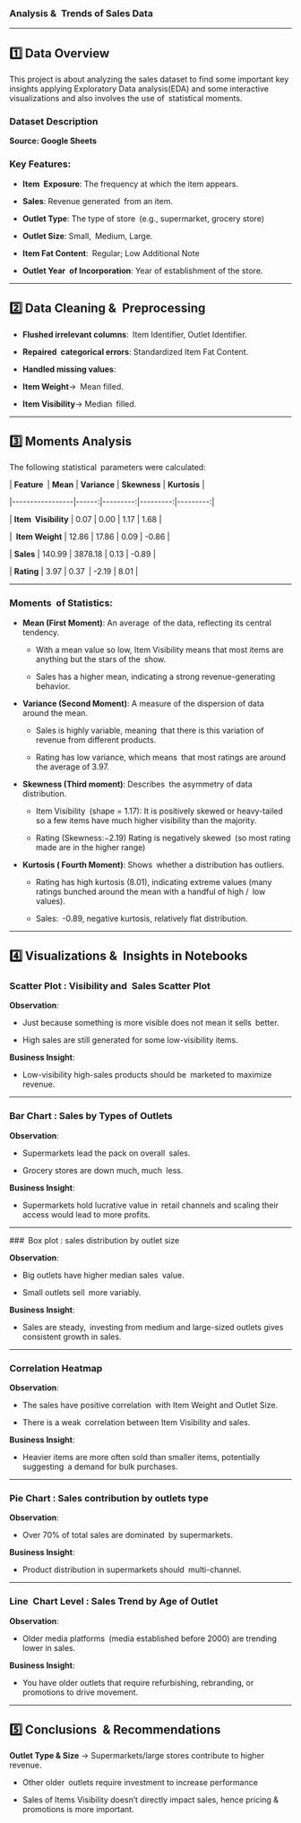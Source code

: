### Analysis & Trends of Sales Data

---

## 1️⃣ Data Overview

This project is about analyzing the sales dataset to find some important key insights applying Exploratory Data analysis(EDA) and some interactive visualizations and also involves the use of statistical moments.

### Dataset Description

**Source: Google Sheets**

### Key Features:

- **Item Exposure**: The frequency at which the item appears.

- **Sales**: Revenue generated from an item.

- **Outlet Type**: The type of store (e.g., supermarket, grocery store)

- **Outlet Size**: Small, Medium, Large.

- **Item Fat Content**: Regular; Low Additional Note

- **Outlet Year of Incorporation**: Year of establishment of the store.

---

## 2️⃣ Data Cleaning & Preprocessing

- **Flushed irrelevant columns**: Item Identifier, Outlet Identifier.

- **Repaired categorical errors**: Standardized Item Fat Content.

- **Handled missing values**:

- **Item Weight**→ Mean filled.

- **Item Visibility**→ Median filled.

---

## 3️⃣ Moments Analysis

The following statistical parameters were calculated:

| **Feature** | **Mean** | **Variance** | **Skewness** | **Kurtosis** |

|-----------------|------:|---------:|---------:|---------:|

| **Item Visibility** | 0.07 | 0.00 | 1.17 | 1.68 |

| **Item Weight** | 12.86 | 17.86 | 0.09 | -0.86 |

| **Sales** | 140.99 | 3878.18 | 0.13 | -0.89 |

| **Rating** | 3.97 | 0.37 | -2.19 | 8.01 |

---

### Moments of Statistics:

- **Mean (First Moment)**: An average of the data, reflecting its central tendency.

  - With a mean value so low, Item Visibility means that most items are anything but the stars of the show.

  - Sales has a higher mean, indicating a strong revenue-generating behavior.

- **Variance (Second Moment)**: A measure of the dispersion of data around the mean.

  - Sales is highly variable, meaning that there is this variation of revenue from different products.

  - Rating has low variance, which means that most ratings are around the average of 3.97.

- **Skewness (Third moment)**: Describes the asymmetry of data distribution.

  - Item Visibility (shape = 1.17): It is positively skewed or heavy-tailed so a few items have much higher visibility than the majority.

  - Rating (Skewness:−2.19) Rating is negatively skewed (so most rating made are in the higher range)

- **Kurtosis ( Fourth Moment)**: Shows whether a distribution has outliers.

  - Rating has high kurtosis (8.01), indicating extreme values (many ratings bunched around the mean with a handful of high / low values).

  - Sales: -0.89, negative kurtosis, relatively flat distribution.

---

## 4️⃣  Visualizations & Insights in Notebooks

### Scatter Plot : Visibility and Sales Scatter Plot

**Observation**:

- Just because something is more visible does not mean it sells better.

- High sales are still generated for some low-visibility items.

**Business Insight**:

- Low-visibility high-sales products should be marketed to maximize revenue.

---

### Bar Chart : Sales by Types of Outlets

**Observation**:

- Supermarkets lead the pack on overall sales.

- Grocery stores are down much, much less.

**Business Insight**:

- Supermarkets hold lucrative value in retail channels and scaling their access would lead to more profits.

---

### Box plot : sales distribution by outlet size

**Observation**:

- Big outlets have higher median sales value.

- Small outlets sell more variably.

**Business Insight**:

- Sales are steady, investing from medium and large-sized outlets gives consistent growth in sales.

---

### Correlation Heatmap

**Observation**:

- The sales have positive correlation with Item Weight and Outlet Size.

- There is a weak correlation between Item Visibility and sales.

**Business Insight**:

- Heavier items are more often sold than smaller items, potentially suggesting a demand for bulk purchases.

---

### Pie Chart : Sales contribution by outlets type

**Observation**:

- Over 70% of total sales are dominated by supermarkets.

**Business Insight**:

- Product distribution in supermarkets should multi-channel.

---

### Line Chart Level : Sales Trend by Age of Outlet

**Observation**:

- Older media platforms (media established before 2000) are trending lower in sales.

**Business Insight**:

- You have older outlets that require refurbishing, rebranding, or promotions to drive movement.

---

## 5️⃣ Conclusions & Recommendations

**Outlet Type & Size** → Supermarkets/large stores contribute to higher revenue.

- Other older outlets require investment to increase performance

- Sales of Items Visibility doesn’t directly impact sales, hence pricing & promotions is more important.